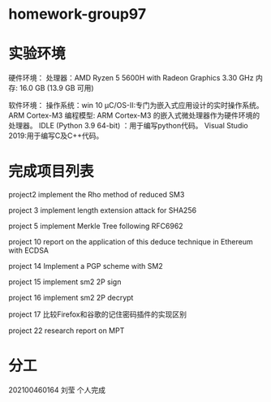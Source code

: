 # homework-group97
# 实验环境

硬件环境：
	处理器：AMD Ryzen 5 5600H with Radeon Graphics            3.30 GHz
内存: 16.0 GB (13.9 GB 可用)

软件环境：
	操作系统：win 10
μC/OS-II:专门为嵌入式应用设计的实时操作系统。
ARM Cortex-M3 编程模型: ARM Cortex-M3 的嵌入式微处理器作为硬件环境的处理器。
IDLE (Python 3.9 64-bit) ：用于编写python代码。
Visual Studio 2019:用于编写C及C++代码。

# 完成项目列表

project2	implement the Rho method of reduced SM3

project 3	implement length extension attack for SHA256

project 5	implement Merkle Tree following RFC6962

project 10	report on the application of this deduce technique in Ethereum with ECDSA

project 14	Implement a PGP scheme with SM2

project 15	implement sm2 2P sign 

project 16	implement sm2 2P decrypt 

project 17	比较Firefox和谷歌的记住密码插件的实现区别

project 22	research report on MPT

# 分工
202100460164 刘莹 个人完成

